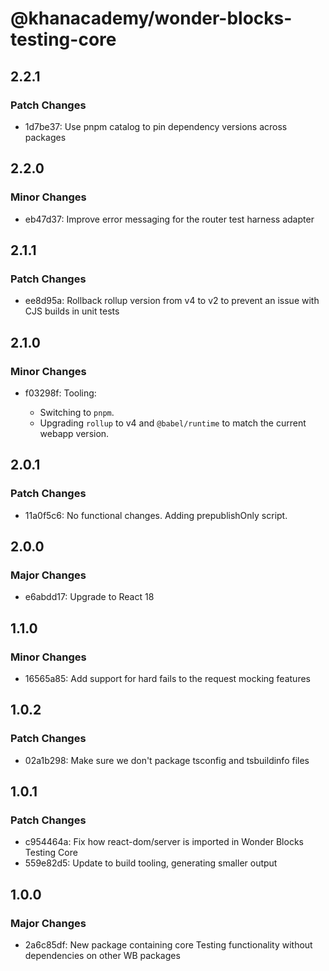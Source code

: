 # @khanacademy/wonder-blocks-testing-core

## 2.2.1

### Patch Changes

- 1d7be37: Use pnpm catalog to pin dependency versions across packages

## 2.2.0

### Minor Changes

- eb47d37: Improve error messaging for the router test harness adapter

## 2.1.1

### Patch Changes

- ee8d95a: Rollback rollup version from v4 to v2 to prevent an issue with CJS builds in unit tests

## 2.1.0

### Minor Changes

- f03298f: Tooling:

    - Switching to `pnpm`.
    - Upgrading `rollup` to v4 and `@babel/runtime` to match the current webapp version.

## 2.0.1

### Patch Changes

- 11a0f5c6: No functional changes. Adding prepublishOnly script.

## 2.0.0

### Major Changes

- e6abdd17: Upgrade to React 18

## 1.1.0

### Minor Changes

- 16565a85: Add support for hard fails to the request mocking features

## 1.0.2

### Patch Changes

- 02a1b298: Make sure we don't package tsconfig and tsbuildinfo files

## 1.0.1

### Patch Changes

- c954464a: Fix how react-dom/server is imported in Wonder Blocks Testing Core
- 559e82d5: Update to build tooling, generating smaller output

## 1.0.0

### Major Changes

- 2a6c85df: New package containing core Testing functionality without dependencies on other WB packages
